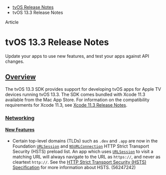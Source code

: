 - [tvOS Release Notes](https://developer.apple.com/documentation/tvos-release-notes)
- tvOS 13.3 Release Notes

Article

# tvOS 13.3 Release Notes

Update your apps to use new features, and test your apps against API changes.

## [Overview](https://developer.apple.com/documentation/tvos-release-notes/tvos-13_3-release-notes#overview)

The tvOS 13.3 SDK provides support for developing tvOS apps for Apple TV devices running tvOS 13.3. The SDK comes bundled with Xcode 11.3 available from the Mac App Store. For information on the compatibility requirements for Xcode 11.3, see [Xcode 11.3 Release Notes](https://developer.apple.com/documentation/Xcode-Release-Notes/xcode-11_3-release-notes).

### [Networking](https://developer.apple.com/documentation/tvos-release-notes/tvos-13_3-release-notes#Networking)

#### [New Features](https://developer.apple.com/documentation/tvos-release-notes/tvos-13_3-release-notes#New-Features)

- Certain top-level domains (TLDs) such as `.dev` and `.app` are now in the Foundation [`URLSession`](https://developer.apple.com/documentation/Foundation/URLSession) and [`NSURLConnection`](https://developer.apple.com/documentation/Foundation/NSURLConnection) HTTP Strict Transport Security (HSTS) preload list. An app which uses [`URLSession`](https://developer.apple.com/documentation/Foundation/URLSession) to visit a matching URL will always navigate to the URL as `https://`, and never as cleartext `http://`. See the [HTTP Strict Transport Security (HSTS) Specification](https://tools.ietf.org/html/rfc6797) for more information about HSTS. (56247242)

